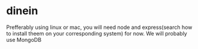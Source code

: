 # dinein
Prefferably using linux or mac, you will need node and express(search how to install theem on your corresponding system) for now.
We will probably use MongoDB